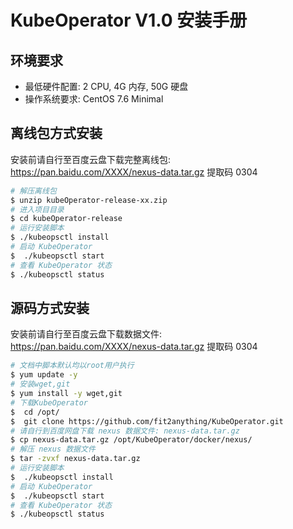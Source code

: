 # KubeOperator V1.0 安装手册

## 环境要求

+ 最低硬件配置: 2 CPU, 4G 内存, 50G 硬盘
+ 操作系统要求: CentOS 7.6 Minimal

## 离线包方式安装

安装前请自行至百度云盘下载完整离线包:  
https://pan.baidu.com/XXXX/nexus-data.tar.gz 提取码 0304 

``` bash
# 解压离线包
$ unzip kubeOperator-release-xx.zip
# 进入项目目录
$ cd kubeOperator-release
# 运行安装脚本
$ ./kubeopsctl install
# 启动 KubeOperator
$  ./kubeopsctl start
# 查看 KubeOperator 状态
$ ./kubeopsctl status
```

## 源码方式安装

安装前请自行至百度云盘下载数据文件:  
https://pan.baidu.com/XXXX/nexus-data.tar.gz 提取码 0304 

``` bash
# 文档中脚本默认均以root用户执行
$ yum update -y 
# 安装wget,git
$ yum install -y wget,git
# 下载KubeOperator
$  cd /opt/
$  git clone https://github.com/fit2anything/KubeOperator.git
# 请自行到百度网盘下载 nexus 数据文件: nexus-data.tar.gz
$ cp nexus-data.tar.gz /opt/KubeOperator/docker/nexus/
# 解压 nexus 数据文件
$ tar -zvxf nexus-data.tar.gz
# 运行安装脚本
$  ./kubeopsctl install
# 启动 KubeOperator
$  ./kubeopsctl start
# 查看 KubeOperator 状态
$ ./kubeopsctl status
```
